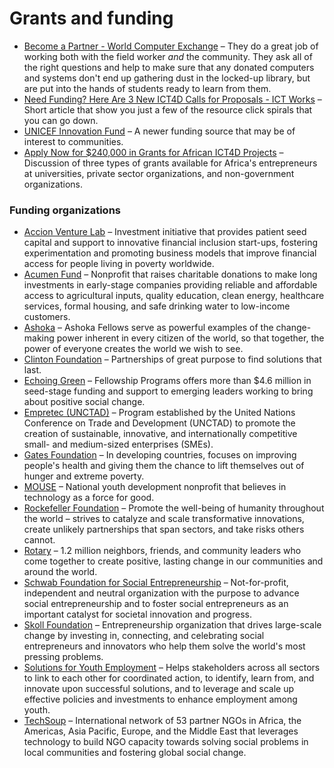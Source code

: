 # Grants and funding

- [Become a Partner - World Computer Exchange](http://www.worldcomputerexchange.org/apply-computers) – They do a great job of working both with the field worker _and_ the community. They ask all of the right questions and help to make sure that any donated computers and systems don't end up gathering dust in the locked-up library, but are put into the hands of students ready to learn from them.
- [Need Funding? Here Are 3 New ICT4D Calls for Proposals - ICT Works](http://www.ictworks.org/2016/02/04/need-funding-here-are-3-new-ict4d-calls-for-proposals/) – Short article that show you just a few of the resource click spirals that you can go down.
- [UNICEF Innovation Fund](http://www.unicefinnovationfund.org/) – A newer funding source that may be of interest to communities.
- [Apply Now for $240,000 in Grants for African ICT4D Projects](http://www.ictworks.org/2016/05/23/apply-now-for-240000-in-grants-for-african-ict4d-projects/) – Discussion of three types of grants available for Africa's entrepreneurs at universities, private sector organizations, and non-government organizations.

### Funding organizations

- [Accion Venture Lab](http://accion.org/venturelab) – Investment initiative that provides patient seed capital and support to innovative financial inclusion start-ups, fostering experimentation and promoting business models that improve financial access for people living in poverty worldwide.
- [Acumen Fund](http://acumen.org/) – Nonprofit that raises charitable donations to make long investments in early-stage companies providing reliable and affordable access to agricultural inputs, quality education, clean energy, healthcare services, formal housing, and safe drinking water to low-income customers.
- [Ashoka](http://ashoka.org/) – Ashoka Fellows serve as powerful examples of the change-making power inherent in every citizen of the world, so that together, the power of everyone creates the world we wish to see.
- [Clinton Foundation](https://www.clintonfoundation.org/) – Partnerships of great purpose to find solutions that last.
- [Echoing Green](http://echoinggreen.com/) – Fellowship Programs offers more than $4.6 million in seed-stage funding and support to emerging leaders working to bring about positive social change.
- [Empretec (UNCTAD)](http://empretec.unctad.org/) – Program established by the United Nations Conference on Trade and Development (UNCTAD) to promote the creation of sustainable, innovative, and internationally competitive small- and medium-sized enterprises (SMEs).
- [Gates Foundation](http://gatesfoundation.org/) – In developing countries, focuses on improving people's health and giving them the chance to lift themselves out of hunger and extreme poverty.
- [MOUSE](http://mouse.org/) – National youth development nonprofit that believes in technology as a force for good.
- [Rockefeller Foundation](http://rockefellerfoundation.org/) – Promote the well-being of humanity throughout the world – strives to catalyze and scale transformative innovations, create unlikely partnerships that span sectors, and take risks others cannot.
- [Rotary](http://rotary.org/) – 1.2 million neighbors, friends, and community leaders who come together to create positive, lasting change in our communities and around the world.
- [Schwab Foundation for Social Entrepreneurship](http://www.schwabfound.org/) – Not-for-profit, independent and neutral organization with the purpose to advance social entrepreneurship and to foster social entrepreneurs as an important catalyst for societal innovation and progress.
- [Skoll Foundation](http://skollfoundation.org/) – Entrepreneurship organization that drives large-scale change by investing in, connecting, and celebrating social entrepreneurs and innovators who help them solve the world's most pressing problems.
- [Solutions for Youth Employment](https://www.s4ye.org/about) – Helps stakeholders across all sectors to link to each other for coordinated action, to identify, learn from, and innovate upon successful solutions, and to leverage and scale up effective policies and investments to enhance employment among youth.
- [TechSoup](http://techsoup.org/) – International network of 53 partner NGOs in Africa, the Americas, Asia Pacific, Europe, and the Middle East that leverages technology to build NGO capacity towards solving social problems in local communities and fostering global social change.


